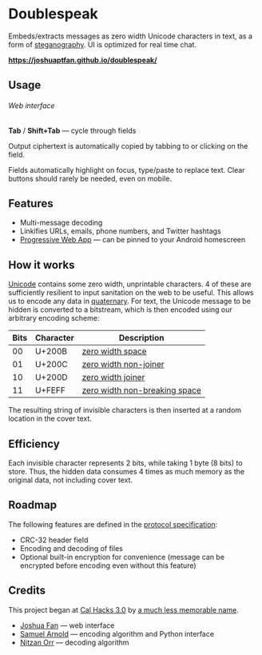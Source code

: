 # Doublespeak

Embeds/extracts messages as zero width Unicode characters in text, as a form of [steganography](https://en.wikipedia.org/wiki/Steganography). UI is optimized for real time chat.

__https://joshuaptfan.github.io/doublespeak/__

## Usage

###### Web interface

__Tab__ / __Shift+Tab__ &mdash; cycle through fields

Output ciphertext is automatically copied by tabbing to or clicking on the field.

Fields automatically highlight on focus, type/paste to replace text. Clear buttons should rarely be needed, even on mobile.

## Features

* Multi-message decoding
* Linkifies URLs, emails, phone numbers, and Twitter hashtags
* [Progressive Web App](https://developers.google.com/web/progressive-web-apps/) &mdash; can be pinned to your Android homescreen

## How it works

[Unicode](https://en.wikipedia.org/wiki/Unicode) contains some zero width, unprintable characters. 4 of these are sufficiently resilient to input sanitation on the web to be useful. This allows us to encode any data in [quaternary](https://en.wikipedia.org/wiki/Quaternary_numeral_system). For text, the Unicode message to be hidden is converted to a bitstream, which is then encoded using our arbitrary encoding scheme:

| Bits | Character | Description |
| ---- | --------- | ----------- |
| 00   | U+200B    | [zero width space](https://en.wikipedia.org/wiki/Zero-width_space) |
| 01   | U+200C    | [zero width non-joiner](https://en.wikipedia.org/wiki/Zero-width_non-joiner) |
| 10   | U+200D    | [zero width joiner](https://en.wikipedia.org/wiki/Zero-width_joiner) |
| 11   | U+FEFF    | [zero width non-breaking space](https://en.wikipedia.org/wiki/Byte_order_mark) |

The resulting string of invisible characters is then inserted at a random location in the cover text.

## Efficiency

Each invisible character represents 2 bits, while taking 1 byte (8 bits) to store. Thus, the hidden data consumes 4 times as much memory as the original data, not including cover text.

## Roadmap

The following features are defined in the [protocol specification](https://docs.google.com/spreadsheets/d/1sx-kw7LFz4f7Qrtmo68lRi8_msIRVGsvGhiQuWppR4A/edit):

* CRC-32 header field
* Encoding and decoding of files
* Optional built-in encryption for convenience (message can be encrypted before encoding even without this feature)

## Credits

This project began at [Cal Hacks 3.0](https://calhacks3.devpost.com/) by [a much less memorable name](https://devpost.com/software/invisicrypt).

* [Joshua Fan](https://github.com/joshuaptfan) &mdash; web interface
* [Samuel Arnold](https://github.com/Grond66) &mdash; encoding algorithm and Python interface
* [Nitzan Orr](https://github.com/orrblue) &mdash; decoding algorithm
